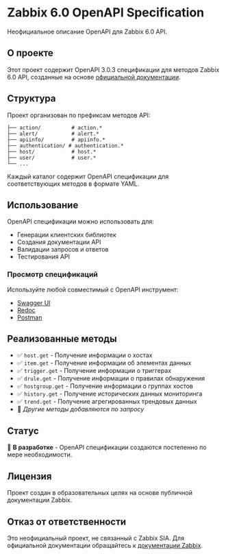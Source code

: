 # Zabbix 6.0 OpenAPI Specification

Неофициальное описание OpenAPI для Zabbix 6.0 API.

## О проекте

Этот проект содержит OpenAPI 3.0.3 спецификации для методов Zabbix 6.0 API, созданные на основе [официальной документации](https://www.zabbix.com/documentation/6.0/en/manual/api/reference).

## Структура

Проект организован по префиксам методов API:

```
├── action/          # action.*
├── alert/           # alert.*
├── apiinfo/         # apiinfo.*
├── authentication/ # authentication.*
├── host/            # host.*
├── user/            # user.*
└── ...
```

Каждый каталог содержит OpenAPI спецификации для соответствующих методов в формате YAML.

## Использование

OpenAPI спецификации можно использовать для:

- Генерации клиентских библиотек
- Создания документации API
- Валидации запросов и ответов
- Тестирования API

### Просмотр спецификаций

Используйте любой совместимый с OpenAPI инструмент:

- [Swagger UI](https://swagger.io/tools/swagger-ui/)
- [Redoc](https://redocly.github.io/redoc/)
- [Postman](https://www.postman.com/)

## Реализованные методы

- ✅ `host.get` - Получение информации о хостах
- ✅ `item.get` - Получение информации об элементах данных
- ✅ `trigger.get` - Получение информации о триггерах
- ✅ `drule.get` - Получение информации о правилах обнаружения
- ✅ `hostgroup.get` - Получение информации о группах хостов
- ✅ `history.get` - Получение исторических данных мониторинга
- ✅ `trend.get` - Получение агрегированных трендовых данных
- 🚧 *Другие методы добавляются по запросу*

## Статус

🚧 **В разработке** - OpenAPI спецификации создаются постепенно по мере необходимости.

## Лицензия

Проект создан в образовательных целях на основе публичной документации Zabbix.

## Отказ от ответственности

Это неофициальный проект, не связанный с Zabbix SIA. Для официальной документации обращайтесь к [документации Zabbix](https://www.zabbix.com/documentation/).